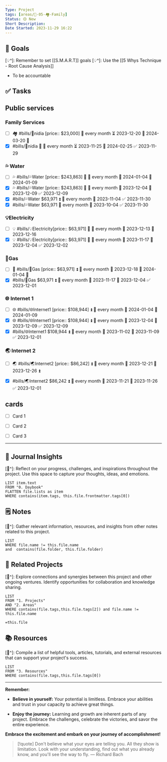 ```yaml
---
Type: Project
tags: [areas/🚀-05-🏘️-Family]
Status: 🟡 New
Short Description:
Date Started: 2023-11-29 16:22
---
```

## 🎯 **Goals**
[💡^]: Remember to set [[S.M.A.R.T]] goals
[💡^]: Use the [[5 Whys Technique - Root Cause Analysis]]
- To be accountable 
## ✅ **Tasks**


## Public services
### Family Services
- [ ] 🏘️  #bills/📱nidia [price:: $23,000] 🔁 every month ⏳ 2023-12-20 📅 2024-03-20  🔺 
- [x] #bills/📱nidia 🔼 🔁 every month ⏳ 2023-11-25 📅 2024-02-25 ✅ 2023-11-29

### 💦 Water
- [ ] 💦 #bills/💦Water [price:: $243,863] 🔺 🔁 every month 🛫 2024-01-04 📅 2024-01-09
- [x] 💦 #bills/💦Water [price:: $243,863] 🔺 🔁 every month 🛫 2023-12-04 📅 2023-12-09 ✅ 2023-12-09
- [x] #bills/💦Water $63,971 ⏫ 🔁 every month 🛫 2023-11-04 ✅ 2023-11-30
- [x] #bills/💦Water $63,971 🔁 every month 🛫 2023-10-04 ✅ 2023-11-30
### 💡Electricity
- [ ] 💡 #bills/💡Electricity[price:: $63,971] 🔺 🔁 every month 🛫 2023-12-13 📅 2023-12-16
- [x] 💡 #bills/💡Electricity[price:: $63,971] 🔺 🔁 every month 🛫 2023-11-17 📅 2023-12-04 ✅ 2023-12-02
### 🍳Gas
- [ ] 🍳  #bills/🍳Gas [price:: $63,971] ⏫ 🔁 every month 🛫 2023-12-18 📅 2024-01-04 🔺 
- [x] #bills/🍳Gas $63,971 ⏫ 🔁 every month 🛫 2023-11-17 📅 2023-12-04 ✅ 2023-12-01
### 🌐 Internet 1
- [ ] 🌐  #bills/🌐Internet1 [price:: $108,944] ⏫ 🔁 every month 🛫 2024-01-04 📅 2024-01-09
- [x] 🌐  #bills/🌐Internet1 [price:: $108,944] ⏫ 🔁 every month 🛫 2023-12-04 📅 2023-12-09 ✅ 2023-12-09
- [x] #bills/🌐Internet1 $108,944 ⏫ 🔁 every month 🛫 2023-11-02 📅 2023-11-09 ✅ 2023-12-01
### 🌏 Internet 2
- [ ] 🌏  #bills/🌏Internet2 [price:: $86,242] ⏫ 🔁 every month 🛫 2023-12-21 📅 2023-12-26 ⏫
- [x] #bills/🌏Internet2 $86,242 ⏫ 🔁 every month 🛫 2023-11-21 📅 2023-11-26 ✅ 2023-12-01


## cards

- [ ] Card 1
- [ ] Card 2
- [ ] Card 3


---
## 📖 Journal Insights
[💭^]: Reflect on your progress, challenges, and inspirations throughout the project. Use this space to capture your thoughts, ideas, and emotions.

``` dataview
LIST item.text
FROM "0. Daybook"
FLATTEN file.lists as item
WHERE contains(item.tags, this.file.frontmatter.tags[0])

```

## 🗒 Notes
[💭^]: Gather relevant information, resources, and insights from other notes related to this project.
``` dataview
LIST 
WHERE file.name != this.file.name 
and  contains(file.folder, this.file.folder)
```


## 🤝 Related Projects
[💭^]: Explore connections and synergies between this project and other ongoing ventures. Identify opportunities for collaboration and knowledge sharing.
``` dataview
LIST 
FROM "1. Projects"
AND "2. Areas"
WHERE contains(file.tags,this.file.tags[2]) and file.name != this.file.name
```

`=this.file`
## 📚 Resources
[💭^]: Compile a list of helpful tools, articles, tutorials, and external resources that can support your project's success.
``` dataview
LIST 
FROM "3. Resources"
WHERE contains(file.tags,this.file.tags[0])
```


---
**Remember:**

- **Believe in yourself:** Your potential is limitless. Embrace your abilities and trust in your capacity to achieve great things.

- **Enjoy the journey:** Learning and growth are inherent parts of any project. Embrace the challenges, celebrate the victories, and savor the entire experience.

**Embrace the excitement and embark on your journey of accomplishment!**

> [!quote] Don't believe what your eyes are telling you. All they show is limitation. Look with your understanding, find out what you already know, and you'll see the way to fly.
> — Richard Bach
